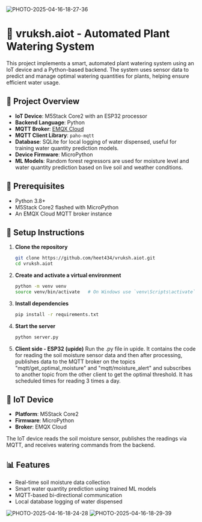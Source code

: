 
![PHOTO-2025-04-16-18-27-36](https://github.com/user-attachments/assets/8d950d0e-1d4e-4203-9a91-7d66a9c02429)


# 🌱 vruksh.aiot - Automated Plant Watering System

This project implements a smart, automated plant watering system using an IoT device and a Python-based backend. The system uses sensor data to predict and manage optimal watering quantities for plants, helping ensure efficient water usage.

## 🚀 Project Overview

- **IoT Device**: M5Stack Core2 with an ESP32 processor
- **Backend Language**: Python
- **MQTT Broker**: [EMQX Cloud](https://www.emqx.com/en/cloud)
- **MQTT Client Library**: `paho-mqtt`
- **Database**: SQLite for local logging of water dispensed, useful for training water quantity prediction models.
- **Device Firmware**: MicroPython
- **ML Models**: Random forest regressors are used for moisture level and water quantity prediction based on live soil and weather conditions.

## 🧰 Prerequisites

- Python 3.8+
- M5Stack Core2 flashed with MicroPython
- An EMQX Cloud MQTT broker instance

## 🔧 Setup Instructions

1. **Clone the repository**
   ```bash
   git clone https://github.com/heet434/vruksh.aiot.git
   cd vruksh.aiot
   ```

2. **Create and activate a virtual environment**
   ```bash
   python -m venv venv
   source venv/bin/activate   # On Windows use `venv\Scripts\activate`
   ```

3. **Install dependencies**
   ```bash
   pip install -r requirements.txt
   ```

4. **Start the server**
   ```bash
   python server.py
   ```

5. **Client side - ESP32 (upide)**
   Run the .py file in upide. It contains the code for reading the soil moisture sensor data and then after processing, publishes data to the MQTT broker on the topics "mqtt/get_optimal_moisture" and "mqtt/moisture_alert" and subscribes to another topic from the other client to get the optimal threshold. It has scheduled times for reading 3 times a day. 

## 📡 IoT Device

- **Platform**: M5Stack Core2
- **Firmware**: MicroPython
- **Broker**: EMQX Cloud

The IoT device reads the soil moisture sensor, publishes the readings via MQTT, and receives watering commands from the backend.

## 📊 Features

- Real-time soil moisture data collection
- Smart water quantity prediction using trained ML models
- MQTT-based bi-directional communication
- Local database logging of water dispensed
  
![PHOTO-2025-04-16-18-24-28](https://github.com/user-attachments/assets/e6ca8af1-5f55-425b-a140-e67fa9635b52)
![PHOTO-2025-04-16-18-29-39](https://github.com/user-attachments/assets/0d54abc0-6fef-41a2-9ce8-fb48e7e66ae8)


